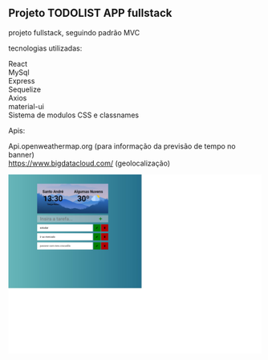 ## Projeto TODOLIST APP fullstack 

projeto fullstack, seguindo padrão MVC

tecnologias utilizadas:

React  
MySql  
Express  
Sequelize  
Axios  
material-ui  
Sistema de modulos CSS e classnames

Apis:

Api.openweathermap.org (para informação da previsão de tempo no banner)  
https://www.bigdatacloud.com/ (geolocalização)


![Image](./imagemReadme.jpg)
